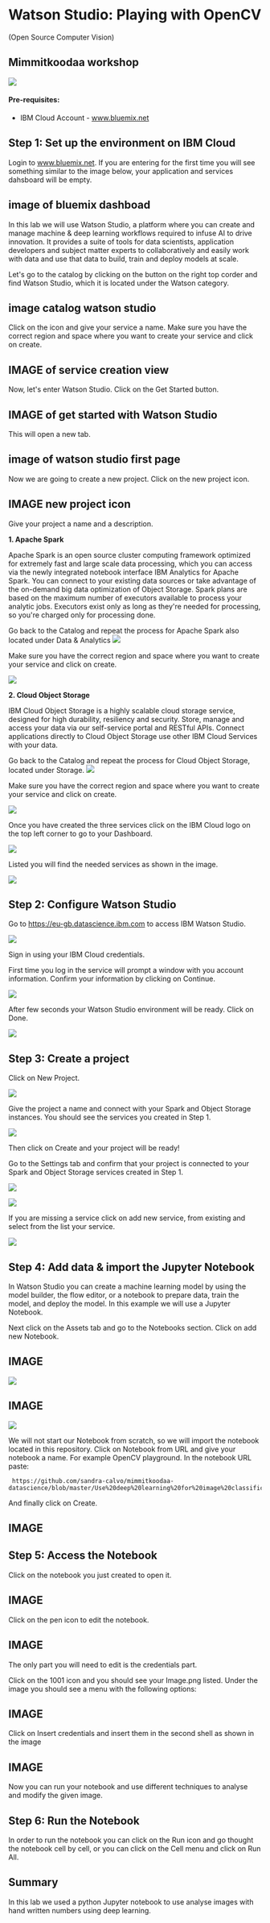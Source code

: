 # Watson Studio: Playing with OpenCV 
  (Open Source Computer Vision)
## Mimmitkoodaa workshop 

![](/screenshots/PictureX.png?raw=true)

#### Pre-requisites:
  - IBM Cloud Account -  www.bluemix.net

  
## Step 1: Set up the environment on IBM Cloud

Login to www.bluemix.net. If you are entering for the first time you will see something similar to the image below, your application and services dahsboard will be empty.

## image of bluemix dashboad

In this lab we will use Watson Studio, a platform where you can create and manage machine & deep learning  workflows required  to infuse AI to drive innovation. It provides a suite of tools for data scientists, application developers and subject matter  experts to collaboratively and  easily work with data and use that data to build, train and deploy  models  at scale.

Let's go to the catalog by clicking on the button on the right top corder and find Watson Studio, which it is located under the Watson category.

## image catalog watson studio

Click on the icon and give your service a name. 
Make sure you have the correct region and space where you want to create your service and click on create.

## IMAGE of service creation view 

Now, let's enter Watson Studio. Click on the Get Started button. 

## IMAGE of get started with Watson Studio

This will open a new tab. 

## image of watson studio first page

Now we are going to create a new project. Click on the new project icon. 
## IMAGE new project icon

Give your project a name and a description. 




**1. Apache Spark** 

Apache Spark is an open source cluster computing framework optimized for extremely fast and large scale data processing, which you can access via the newly integrated notebook interface IBM Analytics for Apache Spark. You can connect to your existing data sources or take advantage of the on-demand big data optimization of Object Storage. Spark plans are based on the maximum number of executors available to process your analytic jobs. Executors exist only as long as they're needed for processing, so you're charged only for processing done.

Go back to the Catalog and repeat the process for Apache Spark also located under Data & Analytics
![](/screenshots/Picture5.png?raw=true)

Make sure you have the correct region and space where you want to create your service and click on create.
 
![](/screenshots/Picture8.png?raw=true)

**2. Cloud Object Storage** 

IBM Cloud Object Storage is a highly scalable cloud storage service, designed for high durability, resiliency and security. Store, manage and access your data via our self-service portal and RESTful APIs. Connect applications directly to Cloud Object Storage use other IBM Cloud Services with your data.

Go back to the Catalog and repeat the process for Cloud Object Storage, located under Storage.
![](/screenshots/Picture6.png?raw=true)

 Make sure you have the correct region and space where you want to create your service and click on create.
 
![](/screenshots/Picture9.png?raw=true)

Once you have created the three services click on the IBM Cloud logo on the top left corner to go to your Dashboard. 

![](/screenshots/Picture10.png?raw=true)

Listed you will find the needed services as shown in the image.

![](/screenshots/Picture11.png?raw=true)

## Step 2: Configure Watson Studio

Go to https://eu-gb.datascience.ibm.com to access IBM Watson Studio. 

![](/screenshots/Picture1.png?raw=true)

Sign in using your IBM Cloud credentials. 

First time you log in the service will prompt a window with you account information. Confirm your information by clicking on Continue.

![](/screenshots/Picture12.png?raw=true)

After few seconds your Watson Studio environment will be ready. Click on Done. 

![](/screenshots/Picture13.png?raw=true)

## Step 3: Create a project 

Click on New Project.

![](/screenshots/Picture14.png?raw=true)

Give the project a name and connect with your Spark and Object Storage instances. You should see the services you created in Step 1. 

![](/screenshots/Picture15.png?raw=true)

Then click on Create and your project will be ready! 

Go to the Settings tab and confirm that your project is connected to your Spark and Object Storage services created in Step 1.

![](/screenshots/Picture15.png?raw=true)

![](/screenshots/Picture30.png?raw=true)

If you are missing a service click on add new service, from existing and select from the list your service.

  ![](/screenshots/Picture31.png?raw=true)

## Step 4: Add data & import the Jupyter Notebook

In Watson Studio you can create a machine learning model by using the model builder, the flow editor, or a notebook to prepare data, train the model, and deploy the model. In this example we will use a Jupyter Notebook.

Next click on the Assets tab and go to the Notebooks section. Click on add new Notebook. 

## IMAGE
![](/screenshots/Picture16.png?raw=true)

## IMAGE

![](/screenshots/Picture17.png?raw=true)

We will not start our Notebook from scratch, so we will import the notebook located in this repository. 
Click on Notebook from URL and give your notebook a name. For example OpenCV playground. In the notebook URL paste:

     https://github.com/sandra-calvo/mimmitkoodaa-datascience/blob/master/Use%20deep%20learning%20for%20image%20classification.ipynb

And finally click on Create. 

## IMAGE 


## Step 5: Access the Notebook

Click on the notebook you just created to open it. 

## IMAGE

Click on the pen icon to edit the notebook. 

## IMAGE

The only part you will need to edit is the credentials part. 

Click on the 1001 icon and you should see your Image.png listed. Under the image you should see a menu with the following options: 
## IMAGE

Click on Insert credentials and insert them in the second shell as shown in the image

## IMAGE

Now you can run your notebook and use different techniques to analyse and modify the given image. 

## Step 6: Run the Notebook

In order to run the notebook you can click on the Run icon and go thought the notebook cell by cell, or you can click on the Cell menu and click on Run All. 


## Summary

In this lab we used a python Jupyter notebook to use analyse images with hand written numbers using deep learning. 




